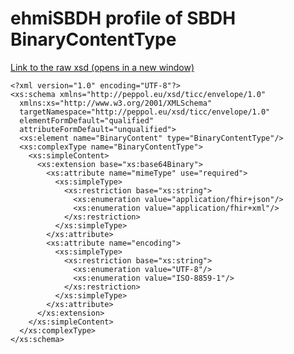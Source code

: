 # ehmiSBDH profile of SBDH BinaryContentType

<a href="https://github.com/medcomdk/dk-ehmi-sbdh/blob/v0.90.1-beta.1/input/pagecontent/ehmiSBDH/ehmiBusinessScope.xsd" target="_blank">Link to the raw xsd (opens in a new window)</a>

    <?xml version="1.0" encoding="UTF-8"?>
    <xs:schema xmlns="http://peppol.eu/xsd/ticc/envelope/1.0"
      xmlns:xs="http://www.w3.org/2001/XMLSchema"
      targetNamespace="http://peppol.eu/xsd/ticc/envelope/1.0"
      elementFormDefault="qualified"
      attributeFormDefault="unqualified">
      <xs:element name="BinaryContent" type="BinaryContentType"/>
      <xs:complexType name="BinaryContentType">
        <xs:simpleContent>
          <xs:extension base="xs:base64Binary">
            <xs:attribute name="mimeType" use="required">
              <xs:simpleType>
                <xs:restriction base="xs:string">
                  <xs:enumeration value="application/fhir+json"/>
                  <xs:enumeration value="application/fhir+xml"/>
                </xs:restriction>
              </xs:simpleType>
            </xs:attribute>
            <xs:attribute name="encoding">
              <xs:simpleType>
                <xs:restriction base="xs:string">
                  <xs:enumeration value="UTF-8"/>
                  <xs:enumeration value="ISO-8859-1"/>
                </xs:restriction>
              </xs:simpleType>
            </xs:attribute>
          </xs:extension>
        </xs:simpleContent>
      </xs:complexType>
    </xs:schema>
